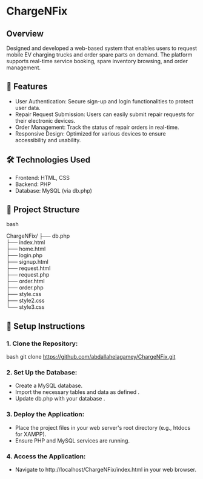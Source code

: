# ChargeNFix
## Overview

 Designed and developed a web-based system that enables users to request mobile EV charging trucks and order 
spare parts on demand. The platform supports real-time service booking, spare inventory browsing, and order management.
## 🚀 Features
- User Authentication: Secure sign-up and login functionalities to protect user data.
- Repair Request Submission: Users can easily submit repair requests for their electronic devices.
- Order Management: Track the status of repair orders in real-time.
- Responsive Design: Optimized for various devices to ensure accessibility and usability.

## 🛠 Technologies Used
- Frontend: HTML, CSS
- Backend: PHP
- Database: MySQL (via db.php)
  
## 📁 Project Structure
bash

ChargeNFix/
├── db.php             
├── index.html         
├── home.html           
├── login.php         
├── signup.html      
├── request.html      
├── request.php        
├── order.html        
├── order.php           
├── style.css           
├── style2.css          
└── style3.css           

## 🔧 Setup Instructions

### 1. Clone the Repository:
bash
git clone https://github.com/abdallahelagamey/ChargeNFix.git



### 2. Set Up the  Database:
- Create a MySQL database.
- Import the necessary tables and data as defined .
- Update db.php with your database .

### 3. Deploy the Application:
- Place the project files in your web server's root directory (e.g., htdocs for XAMPP).
- Ensure PHP and MySQL services are running.


### 4. Access the Application:
- Navigate to http://localhost/ChargeNFix/index.html in your web browser.
